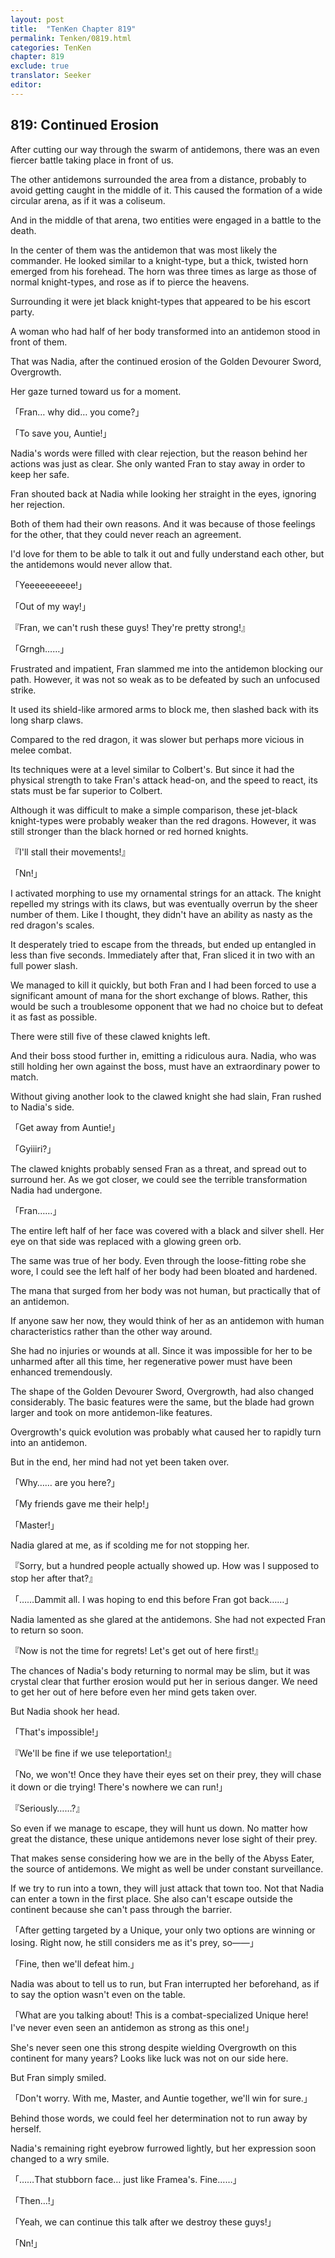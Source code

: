 ```yaml
---
layout: post
title:  "TenKen Chapter 819"
permalink: Tenken/0819.html
categories: TenKen
chapter: 819
exclude: true
translator: Seeker
editor: 
---
```

<h2 id="ch819">819: Continued Erosion</h2>

<p>After cutting our way through the swarm of antidemons, there was an even fiercer battle taking place in front of us.</p>

<p>The other antidemons surrounded the area from a distance, probably to avoid getting caught in the middle of it. This caused the formation of a wide circular arena, as if it was a coliseum.</p>

<p>And in the middle of that arena, two entities were engaged in a battle to the death.</p>

<p>In the center of them was the antidemon that was most likely the commander. He looked similar to a knight-type, but a thick, twisted horn emerged from his forehead. The horn was three times as large as those of normal knight-types, and rose as if to pierce the heavens.</p>

<p>Surrounding it were jet black knight-types that appeared to be his escort party.</p>

<p>A woman who had half of her body transformed into an antidemon stood in front of them.</p>

<p>That was Nadia, after the continued erosion of the Golden Devourer Sword, Overgrowth.</p>

<p>Her gaze turned toward us for a moment.</p>

<p>「Fran… why did… you come?」</p>
<p>「To save you, Auntie!」</p>

<p>Nadia's words were filled with clear rejection, but the reason behind her actions was just as clear. She only wanted Fran to stay away in order to keep her safe.</p>

<p>Fran shouted back at Nadia while looking her straight in the eyes, ignoring her rejection.</p>

<p>Both of them had their own reasons. And it was because of those feelings for the other, that they could never reach an agreement.</p>

<p>I'd love for them to be able to talk it out and fully understand each other, but the antidemons would never allow that.</p>

<p>「Yeeeeeeeeee!」</p>
<p>「Out of my way!」</p>
<p>『Fran, we can't rush these guys! They're pretty strong!』</p>
<p>「Grngh……」</p>

<p>Frustrated and impatient, Fran slammed me into the antidemon blocking our path. However, it was not so weak as to be defeated by such an unfocused strike.</p>

<p>It used its shield-like armored arms to block me, then slashed back with its long sharp claws.</p>

<p>Compared to the red dragon, it was slower but perhaps more vicious in melee combat.</p>

<p>Its techniques were at a level similar to Colbert's. But since it had the physical strength to take Fran's attack head-on, and the speed to react, its stats must be far superior to Colbert.</p>

<p>Although it was difficult to make a simple comparison, these jet-black knight-types were probably weaker than the red dragons. However, it was still stronger than the black horned or red horned knights.</p>

<p>『I'll stall their movements!』</p>
<p>「Nn!」</p>

<p>I activated morphing to use my ornamental strings for an attack. The knight repelled my strings with its claws, but was eventually overrun by the sheer number of them. Like I thought, they didn't have an ability as nasty as the red dragon's scales.</p>

<p>It desperately tried to escape from the threads, but ended up entangled in less than five seconds. Immediately after that, Fran sliced it in two with an full power slash.</p>

<p>We managed to kill it quickly, but both Fran and I had been forced to use a significant amount of mana for the short exchange of blows. Rather, this would be such a troublesome opponent that we had no choice but to defeat it as fast as possible.</p>

<p>There were still five of these clawed knights left.</p>

<p>And their boss stood further in, emitting a ridiculous aura. Nadia, who was still holding her own against the boss, must have an extraordinary power to match.</p>

<p>Without giving another look to the clawed knight she had slain, Fran rushed to Nadia's side.</p>

<p>「Get away from Auntie!」</p>
<p>「Gyiiiri?」</p>

<p>The clawed knights probably sensed Fran as a threat, and spread out to surround her. As we got closer, we could see the terrible transformation Nadia had undergone.</p>

<p>「Fran……」</p>

<p>The entire left half of her face was covered with a black and silver shell. Her eye on that side was replaced with a glowing green orb.</p>

<p>The same was true of her body. Even through the loose-fitting robe she wore, I could see the left half of her body had been bloated and hardened.</p>

<p>The mana that surged from her body was not human, but practically that of an antidemon.</p>

<p>If anyone saw her now, they would think of her as an antidemon with human characteristics rather than the other way around.</p>

<p>She had no injuries or wounds at all. Since it was impossible for her to be unharmed after all this time, her regenerative power must have been enhanced tremendously.</p>

<p>The shape of the Golden Devourer Sword, Overgrowth, had also changed considerably. The basic features were the same, but the blade had grown larger and took on more antidemon-like features.</p>

<p>Overgrowth's quick evolution was probably what caused her to rapidly turn into an antidemon.</p>

<p>But in the end, her mind had not yet been taken over.</p>

<p>「Why…… are you here?」</p>
<p>「My friends gave me their help!」</p>
<p>「Master!」</p>

<p>Nadia glared at me, as if scolding me for not stopping her.</p>

<p>『Sorry, but a hundred people actually showed up. How was I supposed to stop her after that?』</p>
<p>「……Dammit all. I was hoping to end this before Fran got back……」</p>

<p>Nadia lamented as she glared at the antidemons. She had not expected Fran to return so soon.</p>

<p>『Now is not the time for regrets! Let's get out of here first!』</p>

<p>The chances of Nadia's body returning to normal may be slim, but it was crystal clear that further erosion would put her in serious danger. We need to get her out of here before even her mind gets taken over.</p>

<p>But Nadia shook her head.</p>

<p>「That's impossible!」</p>
<p>『We'll be fine if we use teleportation!』</p>
<p>「No, we won't! Once they have their eyes set on their prey, they will chase it down or die trying! There's nowhere we can run!」</p>
<p>『Seriously……?』</p>

<p>So even if we manage to escape, they will hunt us down. No matter how great the distance, these unique antidemons never lose sight of their prey.</p>

<p>That makes sense considering how we are in the belly of the Abyss Eater, the source of antidemons. We might as well be under constant surveillance.</p>

<p>If we try to run into a town, they will just attack that town too. Not that Nadia can enter a town in the first place. She also can't escape outside the continent because she can't pass through the barrier.</p>

<p>「After getting targeted by a Unique, your only two options are winning or losing. Right now, he still considers me as it's prey, so――」</p>
<p>「Fine, then we'll defeat him.」</p>

<p>Nadia was about to tell us to run, but Fran interrupted her beforehand, as if to say the option wasn't even on the table.</p>

<p>「What are you talking about! This is a combat-specialized Unique here! I've never even seen an antidemon as strong as this one!」</p>

<p>She's never seen one this strong despite wielding Overgrowth on this continent for many years? Looks like luck was not on our side here.</p>

<p>But Fran simply smiled.</p>

<p>「Don't worry. With me, Master, and Auntie together, we'll win for sure.」</p>

<p>Behind those words, we could feel her determination not to run away by herself.</p>

<p>Nadia's remaining right eyebrow furrowed lightly, but her expression soon changed to a wry smile.</p>

<p>「……That stubborn face… just like Framea's. Fine……」</p>
<p>「Then…!」</p>
<p>「Yeah, we can continue this talk after we destroy these guys!」</p>
<p>「Nn!」</p>



